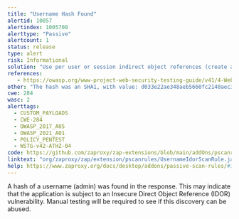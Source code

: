 ```yaml
---
title: "Username Hash Found"
alertid: 10057
alertindex: 1005700
alerttype: "Passive"
alertcount: 1
status: release
type: alert
risk: Informational
solution: "Use per user or session indirect object references (create a temporary mapping at time of use). Or, ensure that each use of a direct object reference is tied to an authorization check to ensure the user is authorized for the requested object."
references:
   - https://owasp.org/www-project-web-security-testing-guide/v41/4-Web_Application_Security_Testing/05-Authorization_Testing/04-Testing_for_Insecure_Direct_Object_References.html
other: "The hash was an SHA1, with value: d033e22ae348aeb5660fc2140aec35850c4da997"
cwe: 284
wasc: 2
alerttags: 
  - CUSTOM_PAYLOADS
  - CWE-284
  - OWASP_2017_A05
  - OWASP_2021_A01
  - POLICY_PENTEST
  - WSTG-v42-ATHZ-04
code: https://github.com/zaproxy/zap-extensions/blob/main/addOns/pscanrules/src/main/java/org/zaproxy/zap/extension/pscanrules/UsernameIdorScanRule.java
linktext: "org/zaproxy/zap/extension/pscanrules/UsernameIdorScanRule.java"
help: https://www.zaproxy.org/docs/desktop/addons/passive-scan-rules/#id-10057
---
```

A hash of a username (admin) was found in the response. This may indicate that the application is subject to an Insecure Direct Object Reference (IDOR) vulnerability. Manual testing will be required to see if this discovery can be abused.
